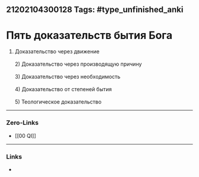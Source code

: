 21202104300128
Tags: #type_unfinished_anki 
---
# Пять доказательств бытия Бога

1) Доказательство через движение<br><br>2) Доказательство через производящую причину<br><br>3) Доказательство через необходимость<br><br>4) Доказательство от степеней бытия<br><br>5) Теологическое доказательство

---
### Zero-Links
- [[00 QI]]
---
### Links
-